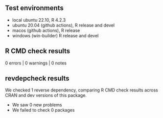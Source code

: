 ## Test environments

- local ubuntu 22.10, R 4.2.3
- ubuntu 20.04 (github actions), R release and devel
- macos (github actions), R release
- windows (win-builder) R release and devel

## R CMD check results

0 errors | 0 warnings | 0 notes

## revdepcheck results

We checked 1 reverse dependency, comparing R CMD check results across CRAN and dev versions of this package.

- We saw 0 new problems
- We failed to check 0 packages
